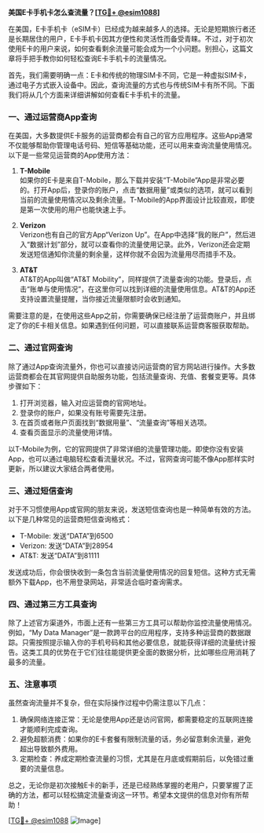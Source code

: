 **美国E卡手机卡怎么查流量？[[TG💪+ @esim1088](https://t.me/s/esim1088)]**

在美国，E卡手机卡（eSIM卡）已经成为越来越多人的选择。无论是短期旅行者还是长期居住的用户，E卡手机卡因其方便性和灵活性而备受青睐。不过，对于初次使用E卡的用户来说，如何查看剩余流量可能会成为一个小问题。别担心，这篇文章将手把手教你如何轻松查询E卡手机卡的流量情况。

首先，我们需要明确一点：E卡和传统的物理SIM卡不同，它是一种虚拟SIM卡，通过电子方式嵌入设备中。因此，查询流量的方式也与传统SIM卡有所不同。下面我们将从几个方面来详细讲解如何查看E卡手机卡的流量。

### 一、通过运营商App查询

在美国，大多数提供E卡服务的运营商都会有自己的官方应用程序。这些App通常不仅能够帮助你管理电话号码、短信等基础功能，还可以用来查询流量使用情况。以下是一些常见运营商的App使用方法：

1. **T-Mobile**  
   如果你的E卡是来自T-Mobile，那么下载并安装“T-Mobile”App是非常必要的。打开App后，登录你的账户，点击“数据用量”或类似的选项，就可以看到当前的流量使用情况以及剩余流量。T-Mobile的App界面设计比较直观，即使是第一次使用的用户也能快速上手。

2. **Verizon**  
   Verizon也有自己的官方App“Verizon Up”。在App中选择“我的账户”，然后进入“数据计划”部分，就可以查看你的流量使用记录。此外，Verizon还会定期发送短信通知你流量的剩余量，这样你就不会因为流量用尽而措手不及。

3. **AT&T**  
   AT&T的App叫做“AT&T Mobility”，同样提供了流量查询的功能。登录后，点击“账单与使用情况”，在这里你可以找到详细的流量使用信息。AT&T的App还支持设置流量提醒，当你接近流量限额时会收到通知。

需要注意的是，在使用这些App之前，你需要确保已经注册了运营商账户，并且绑定了你的E卡相关信息。如果遇到任何问题，可以直接联系运营商客服获取帮助。

### 二、通过官网查询

除了通过App查询流量外，你也可以直接访问运营商的官方网站进行操作。大多数运营商都会在其官网提供自助服务功能，包括流量查询、充值、套餐变更等。具体步骤如下：

1. 打开浏览器，输入对应运营商的官网地址。
2. 登录你的账户，如果没有账号需要先注册。
3. 在首页或者账户页面找到“数据用量”、“流量查询”等相关选项。
4. 查看页面显示的流量使用详情。

以T-Mobile为例，它的官网提供了非常详细的流量管理功能。即使你没有安装App，也可以通过电脑轻松查看流量状况。不过，官网查询可能不像App那样实时更新，所以建议大家结合两者使用。

### 三、通过短信查询

对于不习惯使用App或官网的朋友来说，发送短信查询也是一种简单有效的方法。以下是几种常见的运营商短信查询格式：

- T-Mobile: 发送“DATA”到6500
- Verizon: 发送“DATA”到28954
- AT&T: 发送“DATA”到81111

发送成功后，你会很快收到一条包含当前流量使用情况的回复短信。这种方式无需额外下载App，也不用登录网站，非常适合临时查询需求。

### 四、通过第三方工具查询

除了上述官方渠道外，市面上还有一些第三方工具可以帮助你监控流量使用情况。例如，“My Data Manager”是一款跨平台的应用程序，支持多种运营商的数据跟踪。只需按照提示输入你的手机号码和其他必要信息，就能获得详细的流量统计报告。这类工具的优势在于它们往往能提供更全面的数据分析，比如哪些应用消耗了最多的流量。

### 五、注意事项

虽然查询流量并不复杂，但在实际操作过程中仍需注意以下几点：

1. 确保网络连接正常：无论是使用App还是访问官网，都需要稳定的互联网连接才能顺利完成查询。
2. 避免超额消费：如果你的E卡套餐有限制流量的话，务必留意剩余流量，避免超出导致额外费用。
3. 定期检查：养成定期检查流量的习惯，尤其是在月底或假期前后，以免错过重要的流量信息。

总之，无论你是初次接触E卡的新手，还是已经熟练掌握的老用户，只要掌握了正确的方法，都可以轻松搞定流量查询这一环节。希望本文提供的信息对你有所帮助！

[[TG💪+ @esim1088](https://t.me/s/esim1088) ![Image](https://i.postimg.cc/4NQfJmqS/Snipaste-2025-05-13-00-14-12.png)]